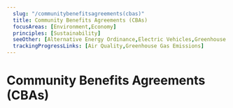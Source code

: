 ```yaml
---
  slug: "/communitybenefitsagreements(cbas)"
  title: Community Benefits Agreements (CBAs)
  focusAreas: [Environment,Economy]
  principles: [Sustainability]
  seeOther: [Alternative Energy Ordinance,Electric Vehicles,Greenhouse Gas Reduction Targets And Climate Action Plans]
  trackingProgressLinks: [Air Quality,Greenhouse Gas Emissions]
---
```

# Community Benefits Agreements (CBAs)